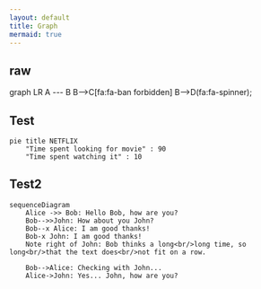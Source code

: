 ```yaml
---
layout: default
title: Graph
mermaid: true
---
```

## raw
<div class="mermaid">
graph LR
    A --- B
    B-->C[fa:fa-ban forbidden]
    B-->D(fa:fa-spinner);
</div>

## Test

```mermaid
pie title NETFLIX
    "Time spent looking for movie" : 90
    "Time spent watching it" : 10
```

## Test2
```mermaid
sequenceDiagram
    Alice ->> Bob: Hello Bob, how are you?
    Bob-->>John: How about you John?
    Bob--x Alice: I am good thanks!
    Bob-x John: I am good thanks!
    Note right of John: Bob thinks a long<br/>long time, so long<br/>that the text does<br/>not fit on a row.

    Bob-->Alice: Checking with John...
    Alice->John: Yes... John, how are you?
```
